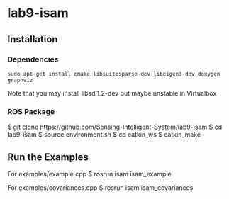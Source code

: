 # lab9-isam

## Installation

### Dependencies

```
sudo apt-get install cmake libsuitesparse-dev libeigen3-dev doxygen graphviz

```

Note that you may install libsdl1.2-dev but maybe unstable in Virtualbox

### ROS Package

$ git clone https://github.com/Sensing-Intelligent-System/lab9-isam
$ cd lab9-isam
$ source environment.sh
$ cd catkin_ws
$ catkin_make

## Run the Examples

For examples/example.cpp
$ rosrun isam isam_example

For examples/covariances.cpp
$ rosrun isam isam_covariances

